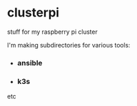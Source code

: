 # clusterpi
stuff for my raspberry pi cluster

I'm making subdirectories for various tools:

- ### ansible
- ### k3s
etc
